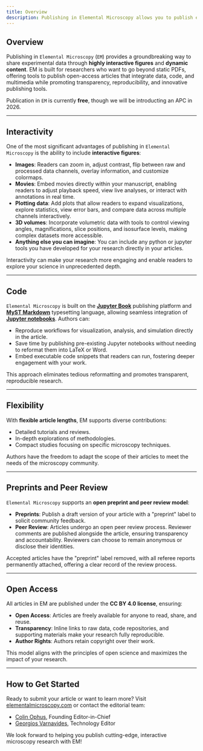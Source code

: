 ```yaml
---
title: Overview
description: Publishing in Elemental Microscopy allows you to publish experimental data using highly interactive figures.
---
```



## Overview

Publishing in `Elemental Microscopy` (`EM`) provides a groundbreaking way to share experimental data through **highly interactive figures** and **dynamic content**. 
EM is built for researchers who want to go beyond static PDFs, offering tools to publish open-access articles that integrate data, code, and multimedia while promoting transparency, reproducibility, and innovative publishing tools.

Publication in `EM` is currently **free**, though we will be introducting an APC in  2026. 

---

## Interactivity

One of the most significant advantages of publishing in `Elemental Microscopy` is the ability to include **interactive figures**:

- **Images**: Readers can zoom in, adjust contrast, flip between raw and processed data channels, overlay information, and customize colormaps.  
- **Movies**: Embed movies directly within your manuscript, enabling readers to adjust playback speed, view live analyses, or interact with annotations in real time.  
- **Plotting data**: Add plots that allow readers to expand visualizations, explore statistics, view error bars, and compare data across multiple channels interactively.  
- **3D volumes**: Incorporate volumetric data with tools to control viewing angles, magnifications, slice positions, and isosurface levels, making complex datasets more accessible.  
- **Anything else you can imagine**: You can include any python or jupyter tools you have developed for your research directly in your articles.

Interactivity can make your research more engaging and enable readers to explore your science in unprecedented depth.

---

## Code

`Elemental Microscopy` is built on the [**Jupyter Book**](https://jupyterbook.org/en/stable/intro.html) publishing platform and [**MyST Markdown**](https://mystmd.org/) typesetting language, allowing seamless integration of [**Jupyter notebooks**](https://jupyter.org/). 
Authors can:

- Reproduce workflows for visualization, analysis, and simulation directly in the article.  
- Save time by publishing pre-existing Jupyter notebooks without needing to reformat them into LaTeX or Word.  
- Embed executable code snippets that readers can run, fostering deeper engagement with your work.  

This approach eliminates tedious reformatting and promotes transparent, reproducible research.

---

## Flexibility

With **flexible article lengths**, EM supports diverse contributions:

- Detailed tutorials and reviews.  
- In-depth explorations of methodologies.  
- Compact studies focusing on specific microscopy techniques.  

Authors have the freedom to adapt the scope of their articles to meet the needs of the microscopy community.

---

## Preprints and Peer Review

`Elemental Microscopy` supports an **open preprint and peer review model**:

- **Preprints**: Publish a draft version of your article with a "preprint" label to solicit community feedback.  
- **Peer Review**: Articles undergo an open peer review process.
Reviewer comments are published alongside the article, ensuring transparency and accountability.
Reviewers can choose to remain anonymous or disclose their identities.

Accepted articles have the "preprint" label removed, with all referee reports permanently attached, offering a clear record of the review process.

---

## Open Access

All articles in EM are published under the **CC BY 4.0 license**, ensuring:

- **Open Access**: Articles are freely available for anyone to read, share, and reuse.  
- **Transparency**: Inline links to raw data, code repositories, and supporting materials make your research fully reproducible.  
- **Author Rights**: Authors retain copyright over their work.  

This model aligns with the principles of open science and maximizes the impact of your research.

---

## How to Get Started

Ready to submit your article or want to learn more?
Visit [elementalmicroscopy.com](https://www.elementalmicroscopy.com) or contact the editorial team:

- [Colin Ophus](mailto:cophus@stanford.edu), Founding Editor-in-Chief  
- [Georgios Varnavides](mailto:gvarnavides@berkeley.edu), Technology Editor  

We look forward to helping you publish cutting-edge, interactive microscopy research with EM!

